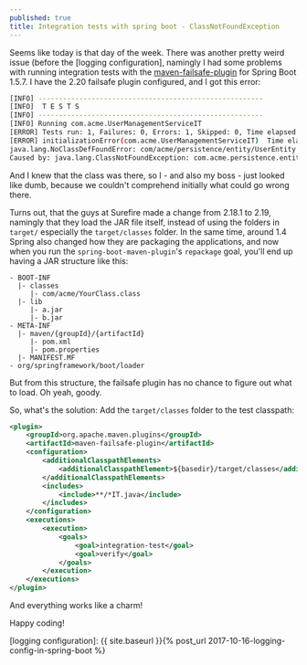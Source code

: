 ```yaml
---
published: true
title: Integration tests with spring boot - ClassNotFoundException
---
```

Seems like today is that day of the week. There was another pretty weird issue (before the [logging configuration], namingly I had some problems with running integration tests with the [maven-failsafe-plugin] for Spring Boot 1.5.7. I have the 2.20 failsafe plugin configured, and I got this error: 

```bash
[INFO] -------------------------------------------------------
[INFO]  T E S T S
[INFO] -------------------------------------------------------
[INFO] Running com.acme.UserManagementServiceIT
[ERROR] Tests run: 1, Failures: 0, Errors: 1, Skipped: 0, Time elapsed: 0.376 s <<< FAILURE! - in com.acme.UserManagementServiceIT
[ERROR] initializationError(com.acme.UserManagementServiceIT)  Time elapsed: 0.008 s  <<< ERROR!
java.lang.NoClassDefFoundError: com/acme/persistence/entity/UserEntity
Caused by: java.lang.ClassNotFoundException: com.acme.persistence.entity.UserEntity
```

And I knew that the class was there, so I - and also my boss - just looked like dumb, because we couldn't comprehend initially what could go wrong there.

Turns out, that the guys at Surefire made a change from 2.18.1 to 2.19, namingly that they load the JAR file itself, instead of using the folders in `target/` especially the `target/classes` folder. In the same time, around 1.4 Spring also changed how they are packaging the applications, and now when you run the `spring-boot-maven-plugin`'s `repackage` goal, you'll end up having a JAR structure like this: 

```
- BOOT-INF
  |- classes
     |- com/acme/YourClass.class  
  |- lib
     |- a.jar
     |- b.jar
- META-INF
  |- maven/{groupId}/{artifactId}
  	 |- pom.xml
     |- pom.properties
  |- MANIFEST.MF
- org/springframework/boot/loader
```

But from this structure, the failsafe plugin has no chance to figure out what to load. Oh yeah, goody. 

So, what's the solution: Add the `target/classes` folder to the test classpath: 

```xml
<plugin>
    <groupId>org.apache.maven.plugins</groupId>
    <artifactId>maven-failsafe-plugin</artifactId>
    <configuration>
        <additionalClasspathElements>
            <additionalClasspathElement>${basedir}/target/classes</additionalClasspathElement>
        </additionalClasspathElements>
        <includes>
            <include>**/*IT.java</include>
        </includes>
    </configuration>
    <executions>
        <execution>
            <goals>
                <goal>integration-test</goal>
                <goal>verify</goal>
            </goals>
        </execution>
    </executions>
</plugin>
```

And everything works like a charm!

Happy coding!

[maven-failsafe-plugin]: http://maven.apache.org/surefire/maven-failsafe-plugin/
[logging configuration]: {{ site.baseurl }}{% post_url 2017-10-16-logging-config-in-spring-boot %}
